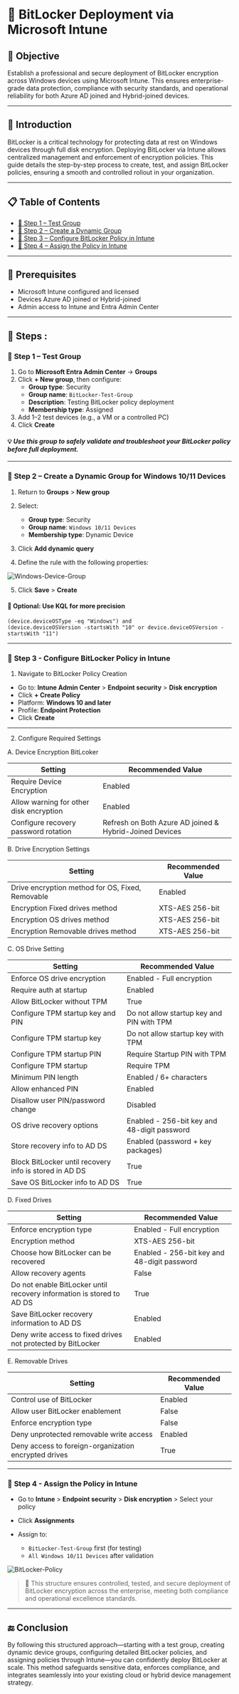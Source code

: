 # 🔐 BitLocker Deployment via Microsoft Intune

## 🎯 Objective

Establish a professional and secure deployment of BitLocker encryption across Windows devices using Microsoft Intune. This ensures enterprise-grade data protection, compliance with security standards, and operational reliability for both Azure AD joined and Hybrid-joined devices.

---

## 📝 Introduction

BitLocker is a critical technology for protecting data at rest on Windows devices through full disk encryption. Deploying BitLocker via Intune allows centralized management and enforcement of encryption policies. This guide details the step-by-step process to create, test, and assign BitLocker policies, ensuring a smooth and controlled rollout in your organization.

---

## 📋 Table of Contents

- [🚀 Step 1 – Test Group](#-step-1--test-group)
- [🚀 Step 2 – Create a Dynamic Group](#-step-2--create-a-dynamic-group-for-windows-1011-devices)
- [🚀 Step 3 – Configure BitLocker Policy in Intune](#-step-3---configure-bitlocker-policy-in-intune)
- [🚀 Step 4 – Assign the Policy in Intune](#-step-4---assign-the-policy-in-intune)

---

## 🔧 Prerequisites
- Microsoft Intune configured and licensed
- Devices Azure AD joined or Hybrid-joined
- Admin access to Intune and Entra Admin Center

---

## 🧭 **Steps :**

### 🚀 **Step 1 – Test Group**

1. Go to **Microsoft Entra Admin Center** → **Groups**  
2. Click **+ New group**, then configure:
   - **Group type**: Security  
   - **Group name**: `BitLocker-Test-Group`  
   - **Description**: Testing BitLocker policy deployment  
   - **Membership type**: Assigned  
3. Add 1–2 test devices (e.g., a VM or a controlled PC)  
4. Click **Create**

#### 💡 *Use this group to safely validate and troubleshoot your BitLocker policy before full deployment.*

---

### 🚀 **Step 2 – Create a Dynamic Group for Windows 10/11 Devices**

1. Return to **Groups** > **New group**
2. Select:

   * **Group type**: Security
   * **Group name**: `Windows 10/11 Devices`
   * **Membership type**: Dynamic Device
3. Click **Add dynamic query**
4. Define the rule with the following properties:

![Windows-Device-Group](https://github.com/AliChoukatli/CyberShield-Enterprise/blob/main/04_AzureAD_Sync_%26_Endpoint_Security/Screenshots/Windows-Device-Group.png)

5. Click **Save** > **Create**

#### 📌 Optional: Use KQL for more precision
```kql
(device.deviceOSType -eq "Windows") and
(device.deviceOSVersion -startsWith "10" or device.deviceOSVersion -startsWith "11")
```
---

### 🚀 **Step 3 - Configure BitLocker Policy in Intune**

1. Navigate to BitLocker Policy Creation

* Go to: **Intune Admin Center** > **Endpoint security** > **Disk encryption**
* Click **+ Create Policy**
* Platform: **Windows 10 and later**
* Profile: **Endpoint Protection**
* Click **Create**

---

2. Configure Required Settings

A. Device Encryption BitLcoker

| Setting                                 | Recommended Value                                  |
| --------------------------------------- | -------------------------------------------------- |
| Require Device Encryption               | Enabled                                            |
| Allow warning for other disk encryption | Enabled                                            |
| Configure recovery password rotation    | Refresh on Both Azure AD joined & Hybrid-Joined Devices |

B. Drive Encryption Settings

| Setting                                          | Recommended Value |
| ------------------------------------------------ | ----------------- |
| Drive encryption method for OS, Fixed, Removable | Enabled           |
| Encryption Fixed drives method                   | XTS-AES 256-bit   |
| Encryption OS drives method                      | XTS-AES 256-bit   |
| Encryption Removable drives method               | XTS-AES 256-bit   |

C. OS Drive Setting

| Setting                                                | Recommended Value                           |
| ------------------------------------------------------ | ------------------------------------------- |
| Enforce OS drive encryption                            | Enabled - Full encryption                   |
| Require auth at startup                                | Enabled                                     |
| Allow BitLocker without TPM                            | True                                        |
| Configure TPM startup key and PIN                      | Do not allow startup key and PIN with TPM   |
| Configure TPM startup key                              | Do not allow startup key with TPM           |
| Configure TPM startup PIN                              | Require Startup PIN with TPM                |
| Configure TPM startup                                  | Require TPM                                 |
| Minimum PIN length                                     | Enabled / 6+ characters                     |
| Allow enhanced PIN                                     | Enabled                                     |
| Disallow user PIN/password change                      | Disabled                                    |
| OS drive recovery options                              | Enabled - 256-bit key and 48-digit password |
| Store recovery info to AD DS                           | Enabled (password + key packages)           |
| Block BitLocker until recovery info is stored in AD DS | True                                        |
| Save OS BitLocker info to AD DS                        | True                                        |

D. Fixed Drives

| Setting                                                                | Recommended Value                           |
| -----------------------------------------------------------------------| ------------------------------------------- |
| Enforce encryption type                                                | Enabled - Full encryption                   |
| Encryption method                                                      | XTS-AES 256-bit                             |
| Choose how BitLocker can be recovered                                  | Enabled - 256-bit key and 48-digit password |
| Allow recovery agents                                                  | False                                       |
| Do not enable BitLocker until recovery information is stored to AD DS  | True
| Save BitLocker recovery information to AD DS                           | Enabled                                     |
| Deny write access to fixed drives not protected by BitLocker           | Enabled                                     |

E. Removable Drives

| Setting                                              | Recommended Value |
| ---------------------------------------------------- | ----------------- |
| Control use of BitLocker                             | Enabled           |
| Allow user BitLocker enablement                      | False             |
| Enforce encryption type                              | False             |
| Deny unprotected removable write access              | Enabled           |
| Deny access to foreign-organization encrypted drives | True              |

---

### 🚀 **Step 4 - Assign the Policy in Intune**

* Go to **Intune** > **Endpoint security** > **Disk encryption** > Select your policy
* Click **Assignments**
* Assign to:

  * `BitLocker-Test-Group` first (for testing)
  * `All Windows 10/11 Devices` after validation

![BitLocker-Policy](https://github.com/AliChoukatli/CyberShield-Enterprise/blob/main/04_AzureAD_Sync_%26_Endpoint_Security/Screenshots/BitLocker-Policy.png)

> 📡 This structure ensures controlled, tested, and secure deployment of BitLocker encryption across the enterprise, meeting both compliance and operational excellence standards.

---

## 🔚 Conclusion

By following this structured approach—starting with a test group, creating dynamic device groups, configuring detailed BitLocker policies, and assigning policies through Intune—you can confidently deploy BitLocker at scale. This method safeguards sensitive data, enforces compliance, and integrates seamlessly into your existing cloud or hybrid device management strategy.

